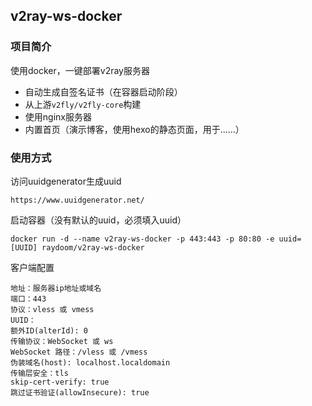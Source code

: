 ## v2ray-ws-docker

### 项目简介

使用docker，一键部署v2ray服务器

- 自动生成自签名证书（在容器启动阶段）
- 从上游`v2fly/v2fly-core`构建
- 使用nginx服务器
- 内置首页（演示博客，使用hexo的静态页面，用于......）

### 使用方式

访问uuidgenerator生成uuid

```
https://www.uuidgenerator.net/
```

启动容器（没有默认的uuid，必须填入uuid）

```
docker run -d --name v2ray-ws-docker -p 443:443 -p 80:80 -e uuid=[UUID] raydoom/v2ray-ws-docker
```

客户端配置

```
地址：服务器ip地址或域名
端口：443
协议：vless 或 vmess
UUID：
额外ID(alterId): 0
传输协议：WebSocket 或 ws
WebSocket 路径：/vless 或 /vmess
伪装域名(host): localhost.localdomain
传输层安全：tls
skip-cert-verify: true
跳过证书验证(allowInsecure): true
```

